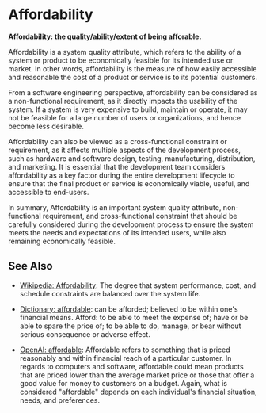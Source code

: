 # Affordability

**Affordability: the quality/ability/extent of being afforable.**

<span data-chatgpt-prompt="explain affordability (system quality attribute, cross-functional constraint, non-functional requirement)">

Affordability is a system quality attribute, which refers to the ability of a system or product to be economically feasible for its intended use or market. In other words, affordability is the measure of how easily accessible and reasonable the cost of a product or service is to its potential customers.

From a software engineering perspective, affordability can be considered as a non-functional requirement, as it directly impacts the usability of the system. If a system is very expensive to build, maintain or operate, it may not be feasible for a large number of users or organizations, and hence become less desirable.

Affordability can also be viewed as a cross-functional constraint or requirement, as it affects multiple aspects of the development process, such as hardware and software design, testing, manufacturing, distribution, and marketing. It is essential that the development team considers affordability as a key factor during the entire development lifecycle to ensure that the final product or service is economically viable, useful, and accessible to end-users.

In summary, Affordability is an important system quality attribute, non-functional requirement, and cross-functional constraint that should be carefully considered during the development process to ensure the system meets the needs and expectations of its intended users, while also remaining economically feasible.

</span>

## See Also

* [Wikipedia: Affordability](https://wikipedia.org/wiki/Affordability): The degree that system performance, cost, and schedule constraints are balanced over the system life.

* [Dictionary: affordable](https://www.dictionary.com/browse/affordable): can be afforded; believed to be within one's financial means. Afford: to be able to meet the expense of; have or be able to spare the price of; to be able to do, manage, or bear without serious consequence or adverse effect.

* [OpenAI: affordable](https:://openai.com): <span data-chatgpt-prompt="define affordable (computers and software)">Affordable refers to something that is priced reasonably and within financial reach of a particular customer. In regards to computers and software, affordable could mean products that are priced lower than the average market price or those that offer a good value for money to customers on a budget. Again, what is considered "affordable" depends on each individual's financial situation, needs, and preferences.</span>
